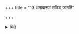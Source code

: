 +++
title = "13 अमावास्यां रात्रिञ् जागर्ति"

+++

<details><summary>थिते</summary>

13. He remains awake on the night of the New-moon.
</details>
